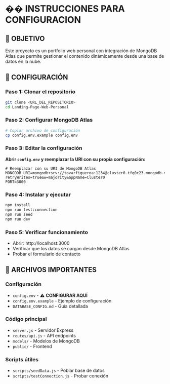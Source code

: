 # �� INSTRUCCIONES PARA CONFIGURACION

## 🎯 OBJETIVO
Este proyecto es un portfolio web personal con integración de MongoDB Atlas que permite gestionar el contenido dinámicamente desde una base de datos en la nube.

## 🚀 CONFIGURACIÓN

### Paso 1: Clonar el repositorio
```bash
git clone <URL_DEL_REPOSITORIO>
cd Landing-Page-Web-Personal
```

### Paso 2: Configurar MongoDB Atlas
```bash
# Copiar archivo de configuración
cp config.env.example config.env
```

### Paso 3: Editar la configuración
**Abrir `config.env` y reemplazar la URI con su propia configuración:**

```env
# Reemplazar con su URI de MongoDB Atlas
MONGODB_URI=mongodb+srv://tovarfigueroa:1234@cluster0.tfq0c23.mongodb.net/Web_personal?retryWrites=true&w=majority&appName=Cluster0
PORT=3000
```

### Paso 4: Instalar y ejecutar
```bash
npm install
npm run test:connection
npm run seed
npm run dev
```

### Paso 5: Verificar funcionamiento
- Abrir: http://localhost:3000
- Verificar que los datos se cargan desde MongoDB Atlas
- Probar el formulario de contacto


## 📁 ARCHIVOS IMPORTANTES

### Configuración
- `config.env` - ⚠️ **CONFIGURAR AQUÍ**
- `config.env.example` - Ejemplo de configuración
- `DATABASE_CONFIG.md` - Guía detallada

### Código principal
- `server.js` - Servidor Express
- `routes/api.js` - API endpoints
- `models/` - Modelos de MongoDB
- `public/` - Frontend

### Scripts útiles
- `scripts/seedData.js` - Poblar base de datos
- `scripts/testConnection.js` - Probar conexión